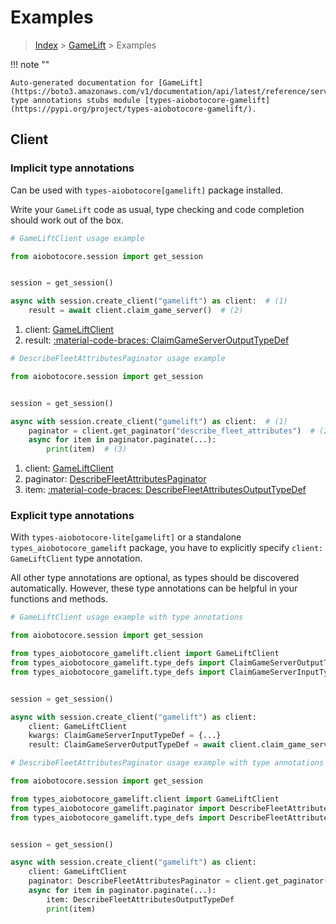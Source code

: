 # Examples

> [Index](../README.md) > [GameLift](./README.md) > Examples

!!! note ""

    Auto-generated documentation for [GameLift](https://boto3.amazonaws.com/v1/documentation/api/latest/reference/services/gamelift.html#gamelift)
    type annotations stubs module [types-aiobotocore-gamelift](https://pypi.org/project/types-aiobotocore-gamelift/).

## Client

### Implicit type annotations

Can be used with `types-aiobotocore[gamelift]` package installed.

Write your `GameLift` code as usual,
type checking and code completion should work out of the box.



```python
# GameLiftClient usage example

from aiobotocore.session import get_session


session = get_session()

async with session.create_client("gamelift") as client:  # (1)
    result = await client.claim_game_server()  # (2)
```

1. client: [GameLiftClient](./client.md)
2. result: [:material-code-braces: ClaimGameServerOutputTypeDef](./type_defs.md#claimgameserveroutputtypedef) 



```python
# DescribeFleetAttributesPaginator usage example

from aiobotocore.session import get_session


session = get_session()

async with session.create_client("gamelift") as client:  # (1)
    paginator = client.get_paginator("describe_fleet_attributes")  # (2)
    async for item in paginator.paginate(...):
        print(item)  # (3)
```

1. client: [GameLiftClient](./client.md)
2. paginator: [DescribeFleetAttributesPaginator](./paginators.md#describefleetattributespaginator)
3. item: [:material-code-braces: DescribeFleetAttributesOutputTypeDef](./type_defs.md#describefleetattributesoutputtypedef) 




### Explicit type annotations

With `types-aiobotocore-lite[gamelift]`
or a standalone `types_aiobotocore_gamelift` package, you have to explicitly specify
`client: GameLiftClient` type annotation.

All other type annotations are optional, as types should be discovered automatically.
However, these type annotations can be helpful in your functions and methods.


```python
# GameLiftClient usage example with type annotations

from aiobotocore.session import get_session

from types_aiobotocore_gamelift.client import GameLiftClient
from types_aiobotocore_gamelift.type_defs import ClaimGameServerOutputTypeDef
from types_aiobotocore_gamelift.type_defs import ClaimGameServerInputTypeDef


session = get_session()

async with session.create_client("gamelift") as client:
    client: GameLiftClient
    kwargs: ClaimGameServerInputTypeDef = {...}
    result: ClaimGameServerOutputTypeDef = await client.claim_game_server(**kwargs)
```



```python
# DescribeFleetAttributesPaginator usage example with type annotations

from aiobotocore.session import get_session

from types_aiobotocore_gamelift.client import GameLiftClient
from types_aiobotocore_gamelift.paginator import DescribeFleetAttributesPaginator
from types_aiobotocore_gamelift.type_defs import DescribeFleetAttributesOutputTypeDef


session = get_session()

async with session.create_client("gamelift") as client:
    client: GameLiftClient
    paginator: DescribeFleetAttributesPaginator = client.get_paginator("describe_fleet_attributes")
    async for item in paginator.paginate(...):
        item: DescribeFleetAttributesOutputTypeDef
        print(item)
```


